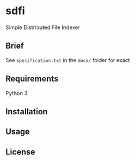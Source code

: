 # sdfi
Simple Distributed File Indexer

## Brief

See `specification.txt` in the `docs/` folder for exact

## Requirements

Python 3

## Installation

## Usage

## License
